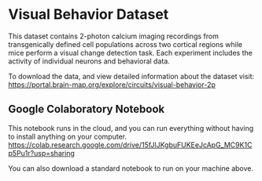 # Visual Behavior Dataset
This dataset contains 2-photon calcium imaging recordings from transgenically defined cell populations across two cortical regions while mice perform a visual change detection task. Each experiment includes the activity of individual neurons and behavioral data.

To download the data, and view detailed information about the dataset visit: https://portal.brain-map.org/explore/circuits/visual-behavior-2p

## Google Colaboratory Notebook
This notebook runs in the cloud, and you can run everything without having to install anything on your computer. 
https://colab.research.google.com/drive/15fJlJKgbuFUKEeJcApG_MC9K1Cp5Pu1r?usp=sharing

You can also download a standard notebook to run on your machine above. 
